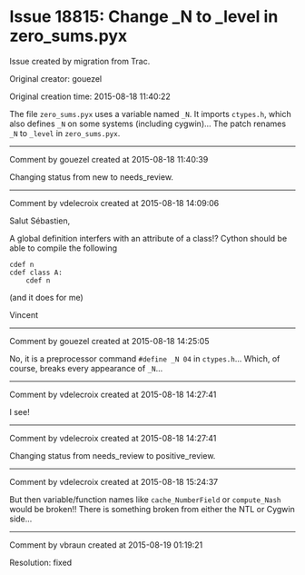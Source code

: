 # Issue 18815: Change _N to _level in zero_sums.pyx

Issue created by migration from Trac.

Original creator: gouezel

Original creation time: 2015-08-18 11:40:22

The file `zero_sums.pyx` uses a variable named `_N`. It imports `ctypes.h`, which also defines `_N` on some systems (including cygwin)... The patch renames `_N` to `_level` in `zero_sums.pyx`.


---

Comment by gouezel created at 2015-08-18 11:40:39

Changing status from new to needs_review.


---

Comment by vdelecroix created at 2015-08-18 14:09:06

Salut Sébastien,

A global definition interfers with an attribute of a class!? Cython should be able to compile the following

```
cdef n
cdef class A:
    cdef n
```

(and it does for me)

Vincent


---

Comment by gouezel created at 2015-08-18 14:25:05

No, it is a preprocessor command `#define _N 04` in `ctypes.h`... Which, of course, breaks every appearance of `_N`...


---

Comment by vdelecroix created at 2015-08-18 14:27:41

I see!


---

Comment by vdelecroix created at 2015-08-18 14:27:41

Changing status from needs_review to positive_review.


---

Comment by vdelecroix created at 2015-08-18 15:24:37

But then variable/function names like `cache_NumberField` or `compute_Nash` would be broken!! There is something broken from either the NTL or Cygwin side...


---

Comment by vbraun created at 2015-08-19 01:19:21

Resolution: fixed
